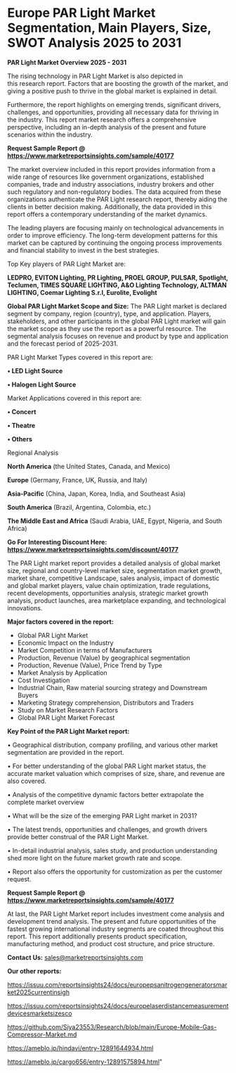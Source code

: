 # Europe PAR Light Market Segmentation, Main Players, Size, SWOT Analysis 2025 to 2031

<Strong> PAR Light Market Overview 2025 - 2031</strong>

The rising technology in PAR Light Market is also depicted in this research report. Factors that are boosting the growth of the market, and giving a positive push to thrive in the global market is explained in detail.

Furthermore, the report highlights on emerging trends, significant drivers, challenges, and opportunities, providing all necessary data for thriving in the industry. This report market research offers a comprehensive perspective, including an in-depth analysis of the present and future scenarios within the industry.

<strong>Request Sample Report @ <a href=https://www.marketreportsinsights.com/sample/40177>https://www.marketreportsinsights.com/sample/40177</a></strong>

The market overview included in this report provides information from a wide range of resources like government organizations, established companies, trade and industry associations, industry brokers and other such regulatory and non-regulatory bodies. The data acquired from these organizations authenticate the PAR Light research report, thereby aiding the clients in better decision making. Additionally, the data provided in this report offers a contemporary understanding of the market dynamics.

The leading players are focusing mainly on technological advancements in order to improve efficiency. The long-term development patterns for this market can be captured by continuing the ongoing process improvements and financial stability to invest in the best strategies.

Top Key players of PAR Light Market are:

<strong>LEDPRO, EVITON Lighting, PR Lighting, PROEL GROUP, PULSAR, Spotlight, Teclumen, TIMES SQUARE LIGHTING, A&O Lighting Technology, ALTMAN LIGHTING, Coemar Lighting S.r.l, Eurolite, Evolight</strong>

<strong><b>Global PAR Light Market Scope and Size:</b></strong>
The PAR Light market is declared segment by company, region (country), type, and application. Players, stakeholders, and other participants in the global PAR Light market will gain the market scope as they use the report as a powerful resource. The segmental analysis focuses on revenue and product by type and application and the forecast period of 2025-2031.

PAR Light Market Types covered in this report are:

<strong>•  LED Light Source

•  Halogen Light Source</strong>

Market Applications covered in this report are:

<strong>•  Concert

•  Theatre

•  Others</strong> 

Regional Analysis

<strong>North America</strong> (the United States, Canada, and Mexico)

<strong>Europe</strong> (Germany, France, UK, Russia, and Italy)

<strong>Asia-Pacific</strong> (China, Japan, Korea, India, and Southeast Asia)

<strong>South America</strong> (Brazil, Argentina, Colombia, etc.)

<strong>The Middle East and Africa</strong> (Saudi Arabia, UAE, Egypt, Nigeria, and South Africa)

<strong>Go For Interesting Discount Here: <a href=https://www.marketreportsinsights.com/discount/40177>https://www.marketreportsinsights.com/discount/40177</a></strong>

The PAR Light market report provides a detailed analysis of global market size, regional and country-level market size, segmentation market growth, market share, competitive Landscape, sales analysis, impact of domestic and global market players, value chain optimization, trade regulations, recent developments, opportunities analysis, strategic market growth analysis, product launches, area marketplace expanding, and technological innovations.

<strong><b>Major factors covered in the report:</b></strong>
<ul>
  <li>Global PAR Light Market </li>
  <li>Economic Impact on the Industry</li>
  <li>Market Competition in terms of Manufacturers</li>
  <li>Production, Revenue (Value) by geographical segmentation</li>
  <li>Production, Revenue (Value), Price Trend by Type</li>
  <li>Market Analysis by Application</li>
  <li>Cost Investigation</li>
  <li>Industrial Chain, Raw material sourcing strategy and Downstream Buyers</li>
  <li>Marketing Strategy comprehension, Distributors and Traders</li>
  <li>Study on Market Research Factors</li>
  <li>Global PAR Light Market Forecast</li>
</ul>

<strong><b>Key Point of the PAR Light Market report:</b></strong>

• Geographical distribution, company profiling, and various other market segmentation are provided in the report.

• For better understanding of the global PAR Light market status, the accurate market valuation which comprises of size, share, and revenue are also covered.

• Analysis of the competitive dynamic factors better extrapolate the complete market overview

• What will be the size of the emerging PAR Light market in 2031?

• The latest trends, opportunities and challenges, and growth drivers provide better construal of the PAR Light Market.

• In-detail industrial analysis, sales study, and production understanding shed more light on the future market growth rate and scope.

• Report also offers the opportunity for customization as per the customer request.

<strong>Request Sample Report @ <a href=https://www.marketreportsinsights.com/sample/40177>https://www.marketreportsinsights.com/sample/40177</a></strong>

At last, the PAR Light Market report includes investment come analysis and development trend analysis. The present and future opportunities of the fastest growing international industry segments are coated throughout this report. This report additionally presents product specification, manufacturing method, and product cost structure, and price structure.

<strong>Contact Us:</strong>
sales@marketreportsinsights.com

<strong>Our other reports:</strong>

<a href=https://issuu.com/reportsinsights24/docs/europepsanitrogengeneratorsmarket2025currentinsigh>https://issuu.com/reportsinsights24/docs/europepsanitrogengeneratorsmarket2025currentinsigh</a>

<a href=https://issuu.com/reportsinsights24/docs/europelaserdistancemeasurementdevicesmarketsizesco>https://issuu.com/reportsinsights24/docs/europelaserdistancemeasurementdevicesmarketsizesco</a>

<a href=https://github.com/Siya23553/Research/blob/main/Europe-Mobile-Gas-Compressor-Market.md>https://github.com/Siya23553/Research/blob/main/Europe-Mobile-Gas-Compressor-Market.md</a>

<a href=https://ameblo.jp/hindavi/entry-12891644934.html>https://ameblo.jp/hindavi/entry-12891644934.html</a>

<a href=https://ameblo.jp/cargo656/entry-12891575894.html>https://ameblo.jp/cargo656/entry-12891575894.html</a>"
